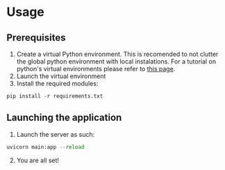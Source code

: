# Usage

## Prerequisites
1. Create a virtual Python environment. This is recomended to not clutter the global python environment with local instalations. For a tutorial on python's virtual environments please refer to [this page](https://docs.python.org/3/library/venv.html).
2. Launch the virtual environment
3. Install the required modules:
```Python REPL
pip install -r requirements.txt
```

## Launching the application
1. Launch the server as such:
```Python REPL
uvicorn main:app --reload
```
2. You are all set!